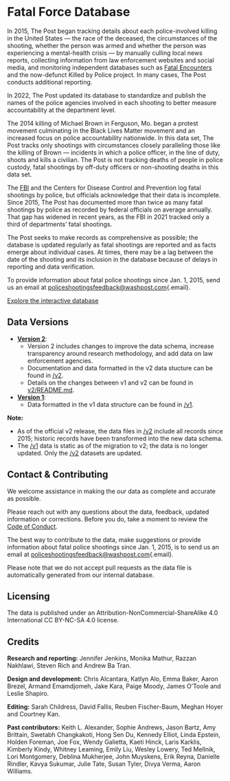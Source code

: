 # Fatal Force Database

In 2015, The Post began tracking details about each police-involved killing in the United States — the race of the deceased, the circumstances of the shooting, whether the person was armed and whether the person was experiencing a mental-health crisis — by manually culling local news reports, collecting information from law enforcement websites and social media, and monitoring independent databases such as [Fatal Encounters](https://fatalencounters.org/) and the now-defunct Killed by Police project. In many cases, The Post conducts additional reporting.

In 2022, The Post updated its database to standardize and publish the names of the police agencies involved in each shooting to better measure accountability at the department level.

The 2014 killing of Michael Brown in Ferguson, Mo. began a protest movement culminating in the Black Lives Matter movement and an increased focus on police accountability nationwide. In this data set, The Post tracks only shootings with circumstances closely paralleling those like the killing of Brown — incidents in which a police officer, in the line of duty, shoots and kills a civilian. The Post is not tracking deaths of people in police custody, fatal shootings by off-duty officers or non-shooting deaths in this data set.

The [FBI](https://www.fbi.gov/services/cjis/ucr/use-of-force) and the Centers for Disease Control and Prevention log fatal shootings by police, but officials acknowledge that their data is incomplete. Since 2015, The Post has documented more than twice as many fatal shootings by police as recorded by federal officials on average annually. That gap has widened in recent years, as the FBI in 2021 tracked only a third of departments’ fatal shootings.

The Post seeks to make records as comprehensive as possible; the database is updated regularly as fatal shootings are reported and as facts emerge about individual cases. At times, there may be a lag between the date of the shooting and its inclusion in the database because of delays in reporting and data verification.

To provide information about fatal police shootings since Jan. 1, 2015, send us an email at [policeshootingsfeedback\@washpost.com](mailto:policeshootingsfeedback@washpost.com){.email}.

[Explore the interactive database](https://www.washingtonpost.com/graphics/investigations/police-shootings-database/)

## Data Versions

-   [**Version 2**](v2/):
    -   Version 2 includes changes to improve the data schema, increase transparency around research methodology, and add data on law enforcement agencies.
    -   Documentation and data formatted in the v2 data stucture can be found in [/v2](v2/).
    -   Details on the changes between v1 and v2 can be found in [v2/README.md](v2/README.md).
-   [**Version 1**]((v2/)):
    -   Data formatted in the v1 data structure can be found in [/v1](v1/).

**Note:**

-   As of the official v2 release, the data files in [/v2](v2/) include all records since 2015; historic records have been transformed into the new data schema.
-   The [/v1](v1/) data is static as of the migration to v2; the data is no longer updated. Only the [/v2](v2/) datasets are updated.

## Contact & Contributing

We welcome assistance in making the our data as complete and accurate as possible.

Please reach out with any questions about the data, feedback, updated information or corrections. Before you do, take a moment to review the [Code of Conduct](CODE_OF_CONDUCT.md).

The best way to contribute to the data, make suggestions or provide information about fatal police shootings since Jan. 1, 2015, is to send us an email at [policeshootingsfeedback\@washpost.com](mailto:policeshootingsfeedback@washpost.com){.email}.

Please note that we do not accept pull requests as the data file is automatically generated from our internal database.

## Licensing

The data is published under an Attribution-NonCommercial-ShareAlike 4.0 International CC BY-NC-SA 4.0 license.

## Credits

**Research and reporting:** Jennifer Jenkins, Monika Mathur, Razzan Nakhlawi, Steven Rich and Andrew Ba Tran.

**Design and development:** Chris Alcantara, Katlyn Alo, Emma Baker, Aaron Brezel, Armand Emamdjomeh, Jake Kara, Paige Moody, James O’Toole and Leslie Shapiro.

**Editing:** Sarah Childress, David Fallis, Reuben Fischer-Baum, Meghan Hoyer and Courtney Kan.

**Past contributors:** Keith L. Alexander, Sophie Andrews, Jason Bartz, Amy Brittain, Swetabh Changkakoti, Hong Sen Du, Kennedy Elliot, Linda Epstein, Holden Foreman, Joe Fox, Wendy Galietta, Kaeti Hinck, Laris Karklis, Kimberly Kindy, Whitney Leaming, Emily Liu, Wesley Lowery, Ted Mellnik, Lori Montgomery, Deblina Mukherjee, John Muyskens, Erik Reyna, Danielle Rindler, Kavya Sukumar, Julie Tate, Susan Tyler, Divya Verma, Aaron Williams.
